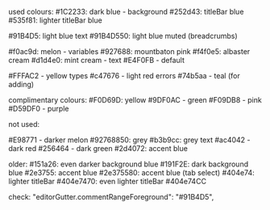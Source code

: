 used colours:
#1C2233: dark blue - background
#252d43: titleBar blue
#535f81: lighter titleBar blue

#91B4D5: light blue text
#91B4D550: light blue muted (breadcrumbs)

#f0ac9d: melon - variables
#927688: mountbaton pink
#f4f0e5: albaster cream 
#d1d4e0: mint cream - text
#E4F0FB - default

#FFFAC2 - yellow types
#c47676 - light red errors
#74b5aa - teal (for adding)

complimentary colours:
#F0D69D: yellow
#9DF0AC - green
#F09DB8 - pink
#D59DF0 - purple

not used:

#E98771 - darker melon
#92768850: grey
#b3b9cc: grey text
#ac4042 - dark red
#256464 - dark green
#2d4072: accent blue


older:
#151a26: even darker background blue
#191F2E: dark background blue
#2e3755: accent blue
#2e375580: accent blue (tab select)
#404e74: lighter titleBar
#404e7470: even lighter titleBar
#404e74CC

check:
"editorGutter.commentRangeForeground": "#91B4D5",